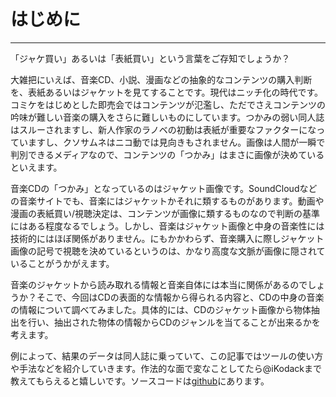 # はじめに

---

「ジャケ買い」あるいは「表紙買い」という言葉をご存知でしょうか？

大雑把にいえば、音楽CD、小説、漫画などの抽象的なコンテンツの購入判断を、表紙あるいはジャケットを見てすることです。現代はニッチ化の時代です。コミケをはじめとした即売会ではコンテンツが氾濫し、ただでさえコンテンツの吟味が難しい音楽の購入をさらに難しいものにしています。つかみの弱い同人誌はスルーされますし、新人作家のラノベの初動は表紙が重要なファクターになっていますし、クソサムネはニコ動では見向きもされません。画像は人間が一瞬で判別できるメディアなので、コンテンツの「つかみ」はまさに画像が決めているといえます。

音楽CDの「つかみ」となっているのはジャケット画像です。SoundCloudなどの音楽サイトでも、音楽にはジャケットかそれに類するものがあります。動画や漫画の表紙買い/視聴決定は、コンテンツが画像に類するものなので判断の基準にはある程度なるでしょう。しかし、音楽はジャケット画像と中身の音楽性には技術的にはほぼ関係がありません。にもかかわらず、音楽購入に際しジャケット画像の記号で視聴を決めているというのは、かなり高度な文脈が画像に隠されていることがうかがえます。

音楽のジャケットから読み取れる情報と音楽自体には本当に関係があるのでしょうか？そこで、今回はCDの表面的な情報から得られる内容と、CDの中身の音楽の情報について調べてみました。具体的には、CDのジャケット画像から物体抽出を行い、抽出された物体の情報からCDのジャンルを当てることが出来るかを考えます。

例によって、結果のデータは同人誌に乗っていて、この記事ではツールの使い方や手法などを紹介していきます。作法的な面で変なことしてたら@iKodackまで教えてもらえると嬉しいです。ソースコードは[github](http://github.com/kodack64/jacket_annotate_ml.git)にあります。
